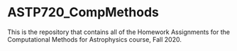 # ASTP720_CompMethods
This is the repository that contains all of the Homework Assignments for the Computational Methods for Astrophysics course, Fall 2020.
